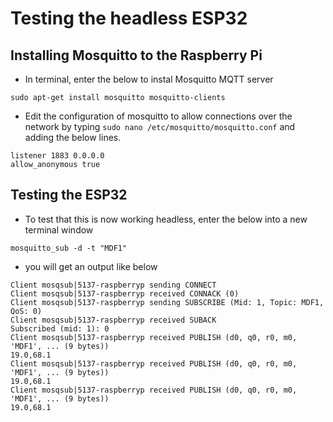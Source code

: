# Testing the headless ESP32

## Installing Mosquitto to the Raspberry Pi

- In terminal, enter the below to instal Mosquitto MQTT server
```
sudo apt-get install mosquitto mosquitto-clients  
```
- Edit the configuration of mosquitto to allow connections over the network by typing ``` sudo nano /etc/mosquitto/mosquitto.conf ``` and adding the below lines.
```
listener 1883 0.0.0.0
allow_anonymous true
```

## Testing the ESP32

- To test that this is now working headless, enter the below into a new terminal window
```
mosquitto_sub -d -t "MDF1"
```
- you will get an output like below
```
Client mosqsub|5137-raspberryp sending CONNECT
Client mosqsub|5137-raspberryp received CONNACK (0)
Client mosqsub|5137-raspberryp sending SUBSCRIBE (Mid: 1, Topic: MDF1, QoS: 0)
Client mosqsub|5137-raspberryp received SUBACK
Subscribed (mid: 1): 0
Client mosqsub|5137-raspberryp received PUBLISH (d0, q0, r0, m0, 'MDF1', ... (9 bytes))
19.0,68.1
Client mosqsub|5137-raspberryp received PUBLISH (d0, q0, r0, m0, 'MDF1', ... (9 bytes))
19.0,68.1
Client mosqsub|5137-raspberryp received PUBLISH (d0, q0, r0, m0, 'MDF1', ... (9 bytes))
19.0,68.1
```